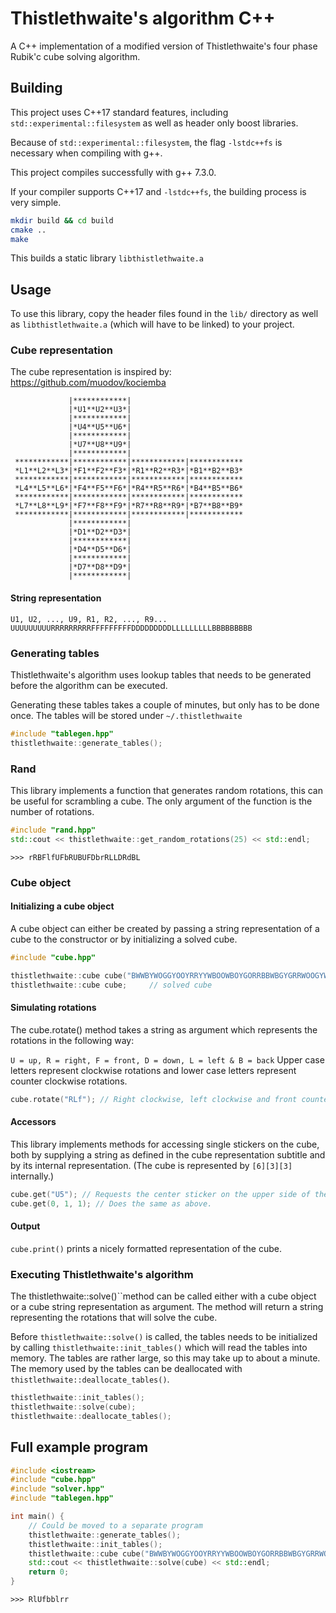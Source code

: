 # Thistlethwaite's algorithm C++
A C++ implementation of a modified version of Thistlethwaite's four phase
Rubik'c cube solving algorithm.

## Building
This project uses C++17 standard features, including
`std::experimental::filesystem` as well as header only boost libraries.

Because of `std::experimental::filesystem`, the flag `-lstdc++fs` is necessary
when compiling with g++.

This project compiles successfully with g++ 7.3.0.

If your compiler supports C++17 and `-lstdc++fs`, the building process is very
simple.
```bash
mkdir build && cd build
cmake ..
make
```

This builds a static library `libthistlethwaite.a`

## Usage
To use this library, copy the header files found in the `lib/` directory as well
as `libthistlethwaite.a` (which will have to be linked) to your project.

### Cube representation
The cube representation is inspired by: https://github.com/muodov/kociemba

```
             |************|
             |*U1**U2**U3*|
             |************|
             |*U4**U5**U6*|
             |************|
             |*U7**U8**U9*|
             |************|
 ************|************|************|************
 *L1**L2**L3*|*F1**F2**F3*|*R1**R2**R3*|*B1**B2**B3*
 ************|************|************|************
 *L4**L5**L6*|*F4**F5**F6*|*R4**R5**R6*|*B4**B5**B6*
 ************|************|************|************
 *L7**L8**L9*|*F7**F8**F9*|*R7**R8**R9*|*B7**B8**B9*
 ************|************|************|************
             |************|
             |*D1**D2**D3*|
             |************|
             |*D4**D5**D6*|
             |************|
             |*D7**D8**D9*|
             |************|
```
#### String representation
`U1, U2, ..., U9, R1, R2, ..., R9...`
`UUUUUUUUURRRRRRRRRFFFFFFFFFDDDDDDDDDLLLLLLLLLBBBBBBBBB`

### Generating tables
Thistlethwaite's algorithm uses lookup tables that needs to be generated
before the algorithm can be executed.

Generating these tables takes a couple of minutes, but only has to be done once.
The tables will be stored under `~/.thistlethwaite`

```C++
#include "tablegen.hpp"
thistlethwaite::generate_tables();
```

### Rand
This library implements a function that generates random rotations, this
can be useful for scrambling a cube. The only argument of the function is
the number of rotations.
```C++
#include "rand.hpp"
std::cout << thistlethwaite::get_random_rotations(25) << std::endl;
```
`>>> rRBFlfUFbRUBUFDbrRLLDRdBL`

### Cube object

#### Initializing a cube object
A cube object can either be created by passing a string representation of a cube
to the constructor or by initializing a solved cube.

```C++
#include "cube.hpp"

thistlethwaite::cube cube("BWWBYWOGGYOOYRRYYWBOOWBOYGORRBBWBGYGRRWOOGYWBGRWYGBRGR"); // Defined cube state
thistlethwaite::cube cube;     // solved cube
```

#### Simulating rotations
The cube.rotate() method takes a string as argument which represents
the rotations in the following way:

`U = up, R = right, F = front, D = down, L = left & B = back` Upper case letters
represent clockwise rotations and lower case letters represent counter clockwise
rotations.

```C++
cube.rotate("RLf"); // Right clockwise, left clockwise and front counter clockwise.
```

#### Accessors
This library implements methods for accessing single stickers on the cube,
both by supplying a string as defined in the cube representation subtitle and
by its internal representation. (The cube is represented by `[6][3][3]` internally.)

```C++
cube.get("U5"); // Requests the center sticker on the upper side of the cube.
cube.get(0, 1, 1); // Does the same as above.
```

#### Output
`cube.print()` prints a nicely formatted representation of the cube.

### Executing Thistlethwaite's algorithm
The thistlethwaite::solve()``method can be called either with a cube object or
a cube string representation as argument. The method will return a string
representing the rotations that will solve the cube.

Before `thistlethwaite::solve()` is called, the tables needs to be initialized
by calling `thistlethwaite::init_tables()` which will read the tables into memory.
The tables are rather large, so this may take up to about a minute. The memory used
by the tables can be deallocated with `thistlethwaite::deallocate_tables()`.

```C++
thistlethwaite::init_tables();
thistlethwaite::solve(cube);
thistlethwaite::deallocate_tables();
```

## Full example program
```C++
#include <iostream>
#include "cube.hpp"
#include "solver.hpp"
#include "tablegen.hpp"

int main() {
    // Could be moved to a separate program
    thistlethwaite::generate_tables();
    thistlethwaite::init_tables();
    thistlethwaite::cube cube("BWWBYWOGGYOOYRRYYWBOOWBOYGORRBBWBGYGRRWOOGYWBGRWYGBRGR");
    std::cout << thistlethwaite::solve(cube) << std::endl;
    return 0;
}
```

`>>> RlUfbblrr`